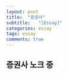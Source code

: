 ```yaml
---
layout: post
title:  "증권사"
subtitle:   "[Essay]"
categories: essay
tags: essay
comments: true
---
```


## 증권사 노크 중
